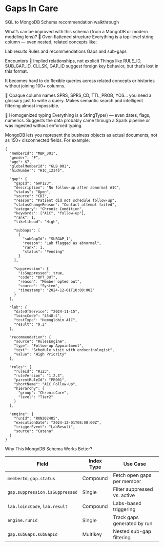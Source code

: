 # Gaps In Care 
SQL to MongoDB Schema recommendation walkthrough

What’s can be improved with this schema (from a MongoDB or modern modeling lens)?
🚫 Over-flattened structure
Everything is a top-level string column — even nested, related concepts like:

Lab results
Rules and recommendations
Gaps and sub-gaps

Encounters
🚫 Implied relationships, not explicit
Things like RULE_ID, SUB_GAP_ID, CLI_SK, GAP_ID suggest foreign key behavior, but that’s lost in this format.

It becomes hard to do flexible queries across related concepts or histories without joining 100+ columns.

🚫 Opaque column names
SPRS, SPRS_CD, TTL_PROB, YOS… you need a glossary just to write a query.
Makes semantic search and intelligent filtering almost impossible.

🚫 Homogenized typing
Everything is a StringType() — even dates, flags, numerics.
Suggests the data probably came through a Spark pipeline or was ingested without enforced typing.

MongoDB lets you represent the business objects as actual documents, not as 150+ disconnected fields. For example:

``` javascipt
{
  "memberId": "MBR_001",
  "gender": "F",
  "age": 67,
  "globalMemberId": "GLB_001",
  "hicNumber": "HIC_12345",

  "gap": {
    "gapId": "GAP123",
    "description": "No follow-up after abnormal A1C",
    "status": "Open",
    "source": "CDI",
    "reason": "Patient did not schedule follow-up",
    "statusChangeReason": "Contact attempt failed",
    "category": "Chronic Condition",
    "keywords": ["A1C", "follow-up"],
    "rank": 1,
    "likelihood": "High",

    "subGaps": [
      {
        "subGapId": "SUBGAP_1",
        "reason": "Lab flagged as abnormal",
        "rank": 1,
        "status": "Pending"
      }
    ],

    "suppression": {
      "isSuppressed": true,
      "code": "OPT_OUT",
      "reason": "Member opted out",
      "source": "System",
      "timestamp": "2024-12-01T10:00:00Z"
    }
  },

  "lab": {
    "dateOfService": "2024-11-15",
    "loincCode": "4548-4",
    "testType": "Hemoglobin A1C",
    "result": "9.2"
  },

  "recommendation": {
    "source": "RulesEngine",
    "type": "Follow-up Appointment",
    "text": "Schedule visit with endocrinologist",
    "value": "High Priority"
  },

  "rules": {
    "ruleId": "R123",
    "ruleVersion": "1.2.3",
    "parentRuleId": "PR001",
    "shortName": "A1C Follow-Up",
    "hierarchy": {
      "group": "ChronicCare",
      "level": "Tier2"
    }
  },

  "engine": {
    "runId": "RUN202405",
    "executionDate": "2024-12-01T08:00:00Z",
    "triggerEvent": "LabResult",
    "source": "Catena"
  }
}
```
Why This MongoDB Schema Works Better?

| Field                          | Index Type | Use Case                     |
| ------------------------------ | ---------- | ---------------------------- |
| `memberId`, `gap.status`       | Compound   | Fetch open gaps per member   |
| `gap.suppression.isSuppressed` | Single     | Filter suppressed vs. active |
| `lab.loincCode`, `lab.result`  | Compound   | Labs-based triggering        |
| `engine.runId`                 | Single     | Track gaps generated by run  |
| `gap.subGaps.subGapId`         | Multikey   | Nested sub-gap filtering     |





